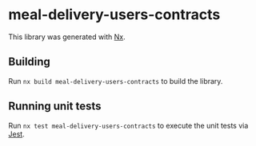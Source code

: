 # meal-delivery-users-contracts

This library was generated with [Nx](https://nx.dev).

## Building

Run `nx build meal-delivery-users-contracts` to build the library.

## Running unit tests

Run `nx test meal-delivery-users-contracts` to execute the unit tests via [Jest](https://jestjs.io).
